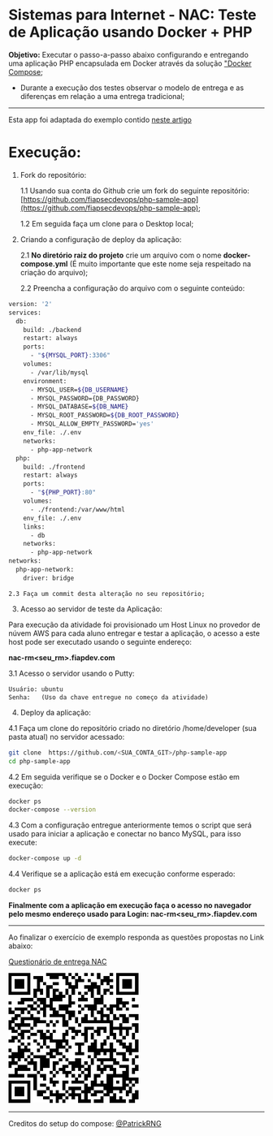 # Sistemas para Internet - NAC: Teste de Aplicação usando Docker + PHP

**Objetivo:** Executar o passo-a-passo abaixo configurando e entregando uma aplicação PHP encapsulada em Docker através da solução ["Docker Compose](https://docs.docker.com/compose/);

- Durante a execução dos testes observar o modelo de entrega e as diferenças em relação a uma entrega tradicional;

---

Esta app foi adaptada do exemplo contido [neste artigo](https://www.tutorialrepublic.com/php-tutorial/php-mysql-crud-application.php)

# Execução:

1. Fork do repositório:

    1.1 Usando sua conta do Github crie um fork do seguinte repositório: [https://github.com/fiapsecdevops/php-sample-app](https://github.com/fiapsecdevops/php-sample-app);

    1.2 Em seguida faça um clone para o Desktop local;

2. Criando a configuração de deploy da aplicação:

    2.1 **No diretório raiz do projeto** crie um arquivo com o nome **docker-compose.yml** (É muito importante que este nome seja respeitado na criação do arquivo);

    2.2 Preencha a configuração do arquivo com o seguinte conteúdo:

```sh
version: '2'
services:
  db:
    build: ./backend
    restart: always
    ports:
      - "${MYSQL_PORT}:3306"
    volumes:
      - /var/lib/mysql
    environment:
      - MYSQL_USER=${DB_USERNAME}
      - MYSQL_PASSWORD={DB_PASSWORD}
      - MYSQL_DATABASE=${DB_NAME}
      - MYSQL_ROOT_PASSWORD=${DB_ROOT_PASSWORD}
      - MYSQL_ALLOW_EMPTY_PASSWORD='yes'
    env_file: ./.env
    networks:
      - php-app-network
  php:
    build: ./frontend
    restart: always
    ports:
      - "${PHP_PORT}:80"
    volumes:
      - ./frontend:/var/www/html
    env_file: ./.env
    links:
      - db
    networks:
      - php-app-network
networks:
  php-app-network:
    driver: bridge
```

    2.3 Faça um commit desta alteração no seu repositório;

3. Acesso ao servidor de teste da Aplicação:

Para execução da atividade foi provisionado um Host Linux no provedor de núvem AWS para cada aluno entregar e testar a aplicação, o acesso a este host pode ser executado usando o seguinte endereço:

**nac-rm<seu_rm>.fiapdev.com**

3.1 Acesso o servidor usando o Putty:

    Usuário: ubuntu
    Senha:   (Uso da chave entregue no começo da atividade)

4. Deploy da aplicação:

4.1 Faça um clone do repositório criado no diretório /home/developer (sua pasta atual) no servidor acessado:

```sh
git clone  https://github.com/<SUA_CONTA_GIT>/php-sample-app
cd php-sample-app
```

4.2 Em seguida verifique se o Docker e o Docker Compose estão em execução:

```sh
docker ps
docker-compose --version
```

4.3 Com a configuração entregue anteriormente temos o script que será usado para iniciar a aplicação e conectar no banco MySQL, para isso execute:

```sh
docker-compose up -d
```

4.4 Verifique se a aplicação está em execução conforme esperado:

```sh
docker ps
```

**Finalmente com a aplicação em execução faça o acesso no navegador pelo mesmo endereço usado para Login: nac-rm<seu_rm>.fiapdev.com**

---

Ao finalizar o exercício de exemplo responda as questões propostas no Link abaixo:

[Questionário de entrega NAC](https://pt.surveymonkey.com/r/9DQ2GFC)

![QR_code](images/QR_code_9DQ2GFC.png)

---

Creditos do setup do compose: [@PatrickRNG](https://github.com/PatrickRNG)